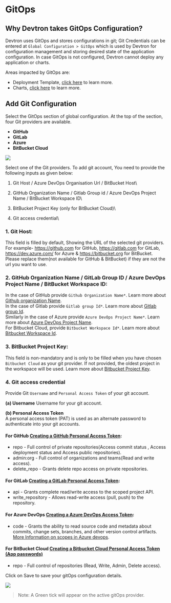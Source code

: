 # GitOps

## Why Devtron takes GitOps Configuration?

Devtron uses GitOps and stores configurations in git; Git Credentials can be entered at `Global Configuration > GitOps` which is used by Devtron for configuration management and storing desired state of the application configuration. In case GitOps is not configured, Devtron cannot deploy any application or charts.

Areas impacted by GitOps are:

* Deployment Template, [click here](https://docs.devtron.ai/user-guide/creating-application/deployment-template) to learn more.
* Charts, [click here](https://docs.devtron.ai/user-guide/deploy-chart) to learn more.

## Add Git Configuration

Select the GitOps section of global configuration. At the top of the section, four Git providers are available.

* **GitHub**
* **GitLab**
* **Azure**
* **BitBucket Cloud**

![](https://devtron-public-asset.s3.us-east-2.amazonaws.com/images/global-configurations/gitops/git-providers.jpg)

Select one of the Git providers. To add git account, You need to provide the following inputs as given below:

1. Git Host / Azure DevOps Organisation Url / BitBucket Host\

2. GitHub Organization Name / Gitlab Group id / Azure DevOps Project Name / BitBucket Workspace ID\

3. BitBucket Project Key (only for BitBucket Cloud)\

4. Git access credential\


### 1. Git Host:

This field is filled by default, Showing the URL of the selected git providers. For example- https://github.com for GitHub, https://gitlab.com for GitLab, https://dev.azure.com/ for Azure & https://bitbucket.org for BitBucket. Please replace them(not available for GitHub & BitBucket) if they are not the url you want to use.

### 2. GitHub Organization Name / GitLab Group ID / Azure DevOps Project Name / BitBucket Workspace ID:

In the case of GitHub provide `Github Organization Name*`. Learn more about [Github organization Name](https://docs.github.com/en/github/setting-up-and-managing-organizations-and-teams/about-organizations).\
In the case of Gitlab provide `Gitlab group Id*`. Learn more about [Gitlab group Id](https://docs.gitlab.com/ee/user/group/).\
Similarly in the case of Azure provide `Azure DevOps Project Name*`. Learn more about [Azure DevOps Project Name](https://docs.microsoft.com/en-us/azure/devops/organizations/projects/create-project?view=azure-devops\&tabs=preview-page).\
For Bitbucket Cloud, provide `Bitbucket Workspace Id*`. Learn more about [Bitbucket Workspace Id](https://support.atlassian.com/bitbucket-cloud/docs/what-is-a-workspace/).

### 3. BitBucket Project Key:

This field is non-mandatory and is only to be filled when you have chosen `Bitbucket Cloud` as your git provider. If not provided, the oldest project in the workspace will be used. Learn more about [Bitbucket Project Key](https://support.atlassian.com/bitbucket-cloud/docs/group-repositories-into-projects/).

### 4. Git access credential

Provide Git `Username` and `Personal Access Token` of your git account.

**(a) Username** Username for your git account.

**(b) Personal Access Token**\
A personal access token (PAT) is used as an alternate password to authenticate into your git accounts.

#### For GitHub [Creating a GitHub Personal Access Token](https://docs.github.com/en/github/authenticating-to-github/creating-a-personal-access-token):

* repo - Full control of private repositories(Access commit status , Access deployment status and Access public repositories).
* admin:org - Full control of organizations and teams(Read and write access).
* delete\_repo - Grants delete repo access on private repositories.

#### For GitLab [Creating a GitLab Personal Access Token](https://docs.gitlab.com/ee/user/profile/personal\_access\_tokens.html):

* api - Grants complete read/write access to the scoped project API.
* write\_repository - Allows read-write access (pull, push) to the repository.

#### For Azure DevOps [Creating a Azure DevOps Access Token](https://docs.microsoft.com/en-us/azure/devops/organizations/accounts/use-personal-access-tokens-to-authenticate?view=azure-devops\&tabs=preview-page):

* code - Grants the ability to read source code and metadata about commits, change sets, branches, and other version control artifacts. [More Information on scopes in Azure devops](https://docs.microsoft.com/en-us/azure/devops/integrate/get-started/authentication/oauth?view=azure-devops#scopes).

#### For BitBucket Cloud [Creating a Bitbucket Cloud Personal Access Token (App passwords)](https://support.atlassian.com/bitbucket-cloud/docs/app-passwords/)

* repo - Full control of repositories (Read, Write, Admin, Delete access).

Click on Save to save your gitOps configuration details.

![](https://devtron-public-asset.s3.us-east-2.amazonaws.com/images/global-configurations/gitops/bitbucket-cloud.jpg)

> Note: A Green tick will appear on the active gitOps provider.
